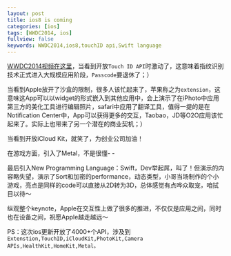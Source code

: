 ```yaml
---
layout: post
title: ios8 is coming
categories: [ios]
tags: [WWDC2014, ios]
fullview: false
keywords: WWDC2014,ios8,touchID api,Swift language
---
```


[WWDC2014视频在这里](http://v.youku.com/v_show/id_XNzIwODkzMTM2.html)，当看到开放`Touch ID API`时激动了，这意味着指纹识别技术正式进入大规模应用阶段，`Passcode`要退休了；）

当看到Apple放开了沙盒的限制，很多人该忙起来了，苹果称之为`extension`，这意味这App可以以widget的形式嵌入到其他应用中，会上演示了在iPhoto中应用第三方的美化工具进行编辑照片，safari中应用了翻译工具，值得一提的是在Notification Center中，App可以获得更多的交互，Taobao，JD等O2O应用该忙起来了。实际上也带来了另一个潜在的商业契机；）

当看到开放iCloud Kit，就笑了，为创业公司加油！

在游戏方面，引入了Metal，不是很懂- -

最后引入New Programming Language：Swift，Dev举起屌，叫了！但演示的内容略失望，演示了Sort和加密的performance，动态类型，小哥当场制作的个小游戏，亮点是同样的code可以直接从2D转为3D，总体感觉有点哗众取宠，咱拭目以待～

纵观整个keynote，Apple在交互性上做了很多的推进，不仅仅是应用之间，同时也在设备之间，祝愿Apple越走越远～

PS：这次ios更新开放了4000+个API，涉及到`Extenstion,TouchID,iCloudKit,PhotoKit,Camera APIs,HealthKit,HomeKit,Metal。`



